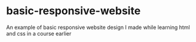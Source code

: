 # basic-responsive-website
An example of basic responsive website design I made while learning html and css in a course earlier

